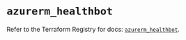 # `azurerm_healthbot`

Refer to the Terraform Registry for docs: [`azurerm_healthbot`](https://registry.terraform.io/providers/hashicorp/azurerm/4.27.0/docs/resources/healthbot).
